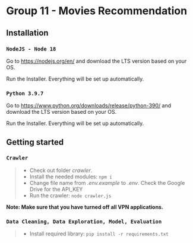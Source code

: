 # Group 11 - Movies Recommendation

## Installation

### `NodeJS - Node 18`

Go to https://nodejs.org/en/ and download the LTS version based on your OS.

Run the Installer. Everything will be set up automatically.

### `Python 3.9.7`

Go to https://www.python.org/downloads/release/python-390/ and download the LTS version based on your OS.

Run the Installer. Everything will be set up automatically.

## Getting started

### `Crawler`

> - Check out folder _crawler_.
> - Install the needed modules: `npm i`
> - Change file name from _.env.example_ to _.env_. Check the Google Drive for the API_KEY
> - Run the crawler: `node crawler.js`

**Note: Make sure that you have turned off all VPN applications.**

### `Data Cleaning, Data Exploration, Model, Evaluation`

> - Install required library:
>   `pip install -r requirements.txt`
